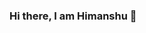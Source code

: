 ### Hi there, I am Himanshu 👋

<!--
**himrd95/himrd95** is a ✨ _special_ ✨ repository because its `README.md` (this file) appears on your GitHub profile.

Here are some ideas to get you started:

## 😄 Pronouns: 
✔️ He/his

## 🔭 What do I do?
✔️ Though I graduated in Mechanical Engineering, I aspire to work as a programmer.

## 🌱 I’m currently learning Full Stack Development

## 👯 Other interest
✔️ I like to do Graphite Sketching 

## 📫 How to reach me:
✔️ Connect with me on [![Linkedin Badge](https://img.shields.io/badge/-LinkedIn-0e76a8?style=flat-square&logo=Linkedin&logoColor=white)](https://www.linkedin.com/in/himanshu-dwivedi-861205112/) [![Twitter Badge](https://img.shields.io/badge/-Twitter-00acee?style=flat-square&logo=Twitter&logoColor=white)](https://twitter.com/himansh03285202).

-->
